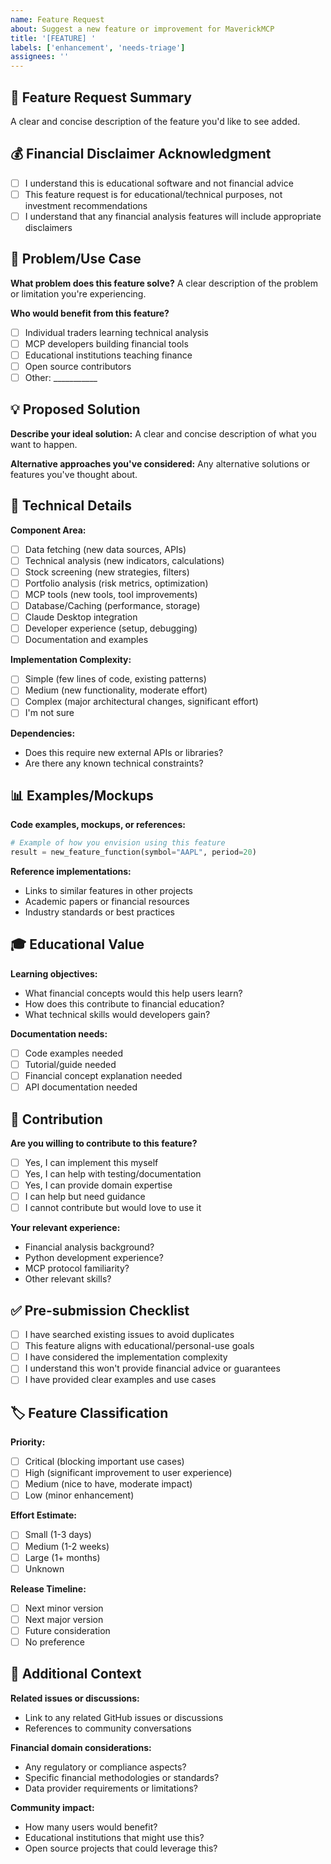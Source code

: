 ```yaml
---
name: Feature Request
about: Suggest a new feature or improvement for MaverickMCP
title: '[FEATURE] '
labels: ['enhancement', 'needs-triage']
assignees: ''
---
```


## 🚀 Feature Request Summary

A clear and concise description of the feature you'd like to see added.

## 💰 Financial Disclaimer Acknowledgment

- [ ] I understand this is educational software and not financial advice
- [ ] This feature request is for educational/technical purposes, not investment recommendations
- [ ] I understand that any financial analysis features will include appropriate disclaimers

## 🎯 Problem/Use Case

**What problem does this feature solve?**
A clear description of the problem or limitation you're experiencing.

**Who would benefit from this feature?**
- [ ] Individual traders learning technical analysis
- [ ] MCP developers building financial tools
- [ ] Educational institutions teaching finance
- [ ] Open source contributors
- [ ] Other: ___________

## 💡 Proposed Solution

**Describe your ideal solution:**
A clear and concise description of what you want to happen.

**Alternative approaches you've considered:**
Any alternative solutions or features you've thought about.

## 🔧 Technical Details

**Component Area:**
- [ ] Data fetching (new data sources, APIs)
- [ ] Technical analysis (new indicators, calculations)
- [ ] Stock screening (new strategies, filters)
- [ ] Portfolio analysis (risk metrics, optimization)
- [ ] MCP tools (new tools, tool improvements)
- [ ] Database/Caching (performance, storage)
- [ ] Claude Desktop integration
- [ ] Developer experience (setup, debugging)
- [ ] Documentation and examples

**Implementation Complexity:**
- [ ] Simple (few lines of code, existing patterns)
- [ ] Medium (new functionality, moderate effort)
- [ ] Complex (major architectural changes, significant effort)
- [ ] I'm not sure

**Dependencies:**
- Does this require new external APIs or libraries?
- Are there any known technical constraints?

## 📊 Examples/Mockups

**Code examples, mockups, or references:**
```python
# Example of how you envision using this feature
result = new_feature_function(symbol="AAPL", period=20)
```

**Reference implementations:**
- Links to similar features in other projects
- Academic papers or financial resources
- Industry standards or best practices

## 🎓 Educational Value

**Learning objectives:**
- What financial concepts would this help users learn?
- How does this contribute to financial education?
- What technical skills would developers gain?

**Documentation needs:**
- [ ] Code examples needed
- [ ] Tutorial/guide needed
- [ ] Financial concept explanation needed
- [ ] API documentation needed

## 🤝 Contribution

**Are you willing to contribute to this feature?**
- [ ] Yes, I can implement this myself
- [ ] Yes, I can help with testing/documentation
- [ ] Yes, I can provide domain expertise
- [ ] I can help but need guidance
- [ ] I cannot contribute but would love to use it

**Your relevant experience:**
- Financial analysis background?
- Python development experience?
- MCP protocol familiarity?
- Other relevant skills?

## ✅ Pre-submission Checklist

- [ ] I have searched existing issues to avoid duplicates
- [ ] This feature aligns with educational/personal-use goals
- [ ] I have considered the implementation complexity
- [ ] I understand this won't provide financial advice or guarantees
- [ ] I have provided clear examples and use cases

## 🏷️ Feature Classification

**Priority:**
- [ ] Critical (blocking important use cases)
- [ ] High (significant improvement to user experience)
- [ ] Medium (nice to have, moderate impact)
- [ ] Low (minor enhancement)

**Effort Estimate:**
- [ ] Small (1-3 days)
- [ ] Medium (1-2 weeks)
- [ ] Large (1+ months)
- [ ] Unknown

**Release Timeline:**
- [ ] Next minor version
- [ ] Next major version
- [ ] Future consideration
- [ ] No preference

## 🌟 Additional Context

**Related issues or discussions:**
- Link to any related GitHub issues or discussions
- References to community conversations

**Financial domain considerations:**
- Any regulatory or compliance aspects?
- Specific financial methodologies or standards?
- Data provider requirements or limitations?

**Community impact:**
- How many users would benefit?
- Educational institutions that might use this?
- Open source projects that could leverage this?